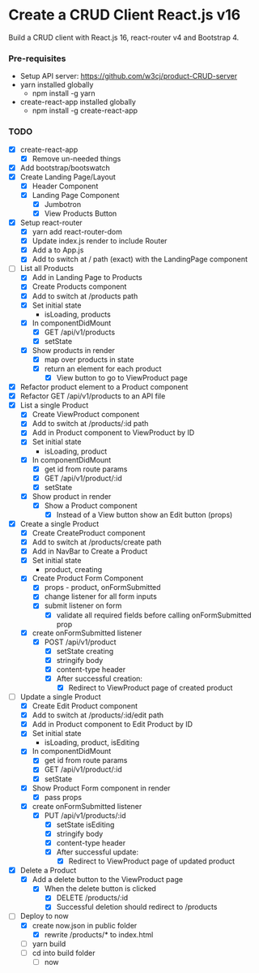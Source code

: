 # Create a CRUD Client React.js v16

Build a CRUD client with React.js 16, react-router v4 and Bootstrap 4.

### Pre-requisites

* Setup API server: https://github.com/w3cj/product-CRUD-server
* yarn installed globally
  * npm install -g yarn
* create-react-app installed globally
  * npm install -g create-react-app

### TODO

* [x] create-react-app
  * [x] Remove un-needed things
* [x] Add bootstrap/bootswatch
* [x] Create Landing Page/Layout
  * [x] Header Component
  * [x] Landing Page Component
    * [x] Jumbotron
    * [x] View Products Button
* [x] Setup react-router
  * [x] yarn add react-router-dom
  * [x] Update index.js render to include Router
  * [x] Add a <Switch></Switch> to App.js 
  * [x] Add <Route></Route> to switch at / path (exact) with the LandingPage component
* [ ] List all Products
  * [x] Add <Link> in Landing Page to Products
  * [x] Create Products component
  * [x] Add <Route></Route> to switch at /products path
  * [x] Set initial state
    * isLoading, products
  * [x] In componentDidMount
    * [x] GET /api/v1/products
    * [x] setState
  * [x] Show products in render
    * [x] map over products in state
    * [x] return an element for each product
      * [x] View button to go to ViewProduct page
* [x] Refactor product element to a Product component
* [x] Refactor GET /api/v1/products to an API file
* [x] List a single Product
  * [x] Create ViewProduct component
  * [x] Add <Route></Route> to switch at /products/:id path
  * [x] Add <Link> in Product component to ViewProduct by ID
  * [x] Set initial state
    * isLoading, product
  * [x] In componentDidMount
    * [x] get id from route params
    * [x] GET /api/v1/product/:id
    * [x] setState
  * [x] Show product in render
    * [x] Show a Product component
      * [x] Instead of a View button show an Edit button (props)
* [x] Create a single Product
  * [x] Create CreateProduct component
  * [x] Add <Route></Route> to switch at /products/create path
  * [x] Add <Link> in NavBar to Create a Product
  * [x] Set initial state
    * product, creating
  * [x] Create Product Form Component
    * [x] props - product, onFormSubmitted
    * [x] change listener for all form inputs
    * [x] submit listener on form
      * [x] validate all required fields before calling onFormSubmitted prop
  * [x] create onFormSubmitted listener
    * [x] POST /api/v1/product
      * [x] setState creating
      * [x] stringify body
      * [x] content-type header
      * [x] After successful creation:
        * [x] Redirect to ViewProduct page of created product
* [ ] Update a single Product
  * [x] Create Edit Product component
  * [x] Add <Route></Route> to switch at /products/:id/edit path
  * [x] Add <Link> in Product component to Edit Product by ID
  * [x] Set initial state
    * isLoading, product, isEditing
  * [x] In componentDidMount
    * [x] get id from route params
    * [x] GET /api/v1/product/:id
    * [x] setState
  * [x] Show Product Form component in render
    * [x] pass props
  * [x] create onFormSubmitted listener
    * [x] PUT /api/v1/products/:id
      * [x] setState isEditing
      * [x] stringify body
      * [x] content-type header
      * [x] After successful update:
        * [x] Redirect to ViewProduct page of updated product
* [x] Delete a Product
  * [x] Add a delete button to the ViewProduct page
    * [x] When the delete button is clicked
      * [x] DELETE /products/:id
      * [x] Successful deletion should redirect to /products
* [ ] Deploy to now
  * [x] create now.json in public folder
    * [x] rewrite /products/* to index.html
  * [ ] yarn build
  * [ ] cd into build folder
    * [ ] now
